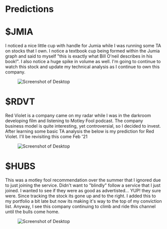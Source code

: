 # Predictions

# $JMIA
I noticed a nice little cup with handle for Jumia while I was running some TA on stocks that I own. I notice a textbook cup being formed within the Jumia graph and said to myself "this is exactly what Bill O'neil describes in his book!". I also notice a huge spike in volume as well. I'm going to continue to watch this stock and update my technical analysis as I continue to own this company. 

<figure>
    <img src="media/img/lbd_media/JUMIA_11_2020.png" alt="Screenshot of Desktop" title="My Desktop">
</figure>

# $RDVT

Red Violet is a company came on my radar while I was in the darkroom developing film and listening to Motley Fool podcast. The company business model is quite interesting, yet controversial, so I decided to invest. After learning some basic TA analysis the below is my prediction for Red Violet. I'll be revisiting this come Feb '21

<figure>
    <img src="media/img/lbd_media/redviolet_11_20.png" alt="Screenshot of Desktop" title="My Desktop">
</figure>

# $HUBS

This was a motley fool recommendation over the summer that I ignored due to just joining the service. Didn't want to "blindly" follow a service that I just joined. I wanted to see if they were as good as advertisted... YUP! they sure were. Since tracking the stock its gone up and to the right. I added this to my portfolio a bit late but now its making it's way to the top of my conviction list. Anyway, I see this company continuing to climb and ride this channel until the bulls come home. 

<figure>
    <img src="media/img/lbd_media/hubspot_11_20.png" alt="Screenshot of Desktop" title="My Desktop">
</figure>
